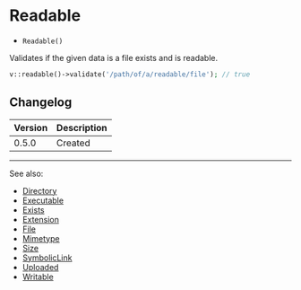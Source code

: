 # Readable

- `Readable()`

Validates if the given data is a file exists and is readable.

```php
v::readable()->validate('/path/of/a/readable/file'); // true
```

## Changelog

Version | Description
--------|-------------
  0.5.0 | Created

***
See also:

  * [Directory](Directory.md)
  * [Executable](Executable.md)
  * [Exists](Exists.md)
  * [Extension](Extension.md)
  * [File](File.md)
  * [Mimetype](Mimetype.md)
  * [Size](Size.md)
  * [SymbolicLink](SymbolicLink.md)
  * [Uploaded](Uploaded.md)
  * [Writable](Writable.md)
